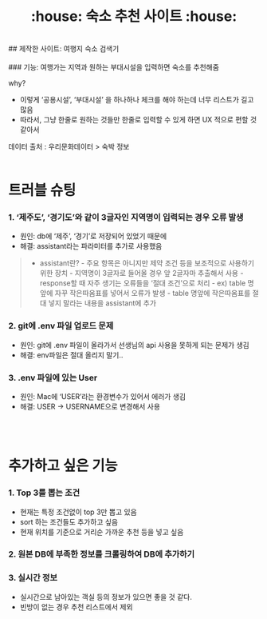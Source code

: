 <h1 align="center">:house: 숙소 추천 사이트 :house:</h1>
<br>
## 제작한 사이트: 여행지 숙소 검색기
<br>
<br>
### 기능: 여행가는 지역과 원하는 부대시설을 입력하면 숙소를 추천해줌

why?
- 이렇게 ‘공용시설’, ‘부대시설’ 을 하나하나 체크를 해야 하는데 너무 리스트가 길고 많음
- 따라서, 그냥 한줄로 원하는 것들만 한줄로 입력할 수 있게 하면 UX 적으로 편할 것 같아서

데이터 출처 : 우리문화데이터 > 숙박 정보
<br>
<br>

# 트러블 슈팅

### 1. ‘제주도’, ‘경기도’와 같이 3글자인 지역명이 입력되는 경우 오류 발생
- 원인: db에 ‘제주’, ‘경기’로 저장되어 있었기 때문에
- 해결: assistant라는 파라미터를 추가로 사용했음
> - assistant란?
    - 주요 항목은 아니지만 제약 조건 등을 보조적으로 사용하기 위한 장치
        - 지역명이 3글자로 들어올 경우 앞 2글자마 추출해서 사용
        - response할 때 자주 생기는 오류들을 ‘절대 조건’으로 처리
            - ex) table 명앞에 자꾸 작은따옴표를 넣어서 오류가 발생
            - table 명앞에 작은따옴표를 절대 넣지 말라는 내용을 assistant에 추가
### 2. git에 .env 파일 업로드 문제
- 원인: git에 .env 파일이 올라가서 선생님의 api 사용을 못하게 되는 문제가 생김
- 해결: env파일은 절대 올리지 말기..
### 3. .env 파일에 있는 User 
- 원인: Mac에 ‘USER’라는 환경변수가 있어서 에러가 생김
- 해결: USER → USERNAME으로 변경해서 사용
<br>
<br>

# 추가하고 싶은 기능
### 1. Top 3를 뽑는 조건
- 현재는 특정 조건없이 top 3만 뽑고 있음
- sort 하는 조건들도 추가하고 싶음
- 현재 위치를 기준으로 거리순 가까운 추천 등을 넣고 싶음
### 2. 원본 DB에 부족한 정보를 크롤링하여 DB에 추가하기
### 3. 실시간 정보
- 실시간으로 남아있는 객실 등의 정보가 있으면 좋을 것 같다.
- 빈방이 없는 경우 추천 리스트에서 제외